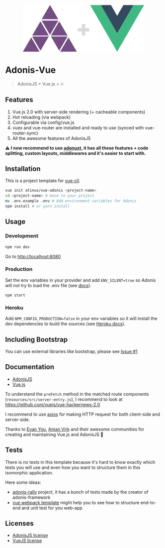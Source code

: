 <p align="center"><img width="390" src="https://raw.githubusercontent.com/atinux/vue-adonis/master/template/resources/src/assets/img/logo.png"></p>

# Adonis-Vue

> AdonisJS + Vue.js = :fire:

## Features

1. Vue.js 2.0 with server-side rendering (+ cacheable components)
2. Hot reloading (via webpack)
3. Configurable via config/vue.js
4. vuex and vue-router are installed and ready to use (synced with vue-router-sync)
5. All the awesome features of AdonisJS

:warning: **I now recommend to use [adonuxt](https://github.com/nuxt/adonuxt), it has all these features + code splitting, custom layouts, middlewares and it's easier to start with.**

## Installation

This is a project template for [vue-cli](https://github.com/vuejs/vue-cli).

```bash
vue init atinux/vue-adonis <project-name>
cd <project-name> # move to your project
mv .env.example .env # Add environment variables for Adonis
npm install # or yarn install
```

## Usage

### Development

```bash
npm run dev
```

Go to [http://localhost:8080](http://localhost:8080)

### Production

Set the env variables in your provider and add `ENV_SILENT=true` so Adonis will not try to load the .env file (see [docs](http://adonisjs.com/docs/3.1/env)).
```
npm start
```

### Heroku

Add `NPM_CONFIG_PRODUCTION=false` in your env variables so it will install the dev dependencies to build the sources (see [Heroku docs](https://devcenter.heroku.com/articles/nodejs-support#devdependencies)).

## Including Bootstrap

You can use external libraries like bootstrap, please see [Issue #1](https://github.com/Atinux/vue-adonis/issues/1#issuecomment-255539896)

## Documentation

- [AdonisJS](http://adonisjs.com/docs/)
- [Vue.js](http://vuejs.org/guide/)

To understand the `preFetch` method in the matched route components (`resources/src/server-entry.js`), I recommend to look at https://github.com/vuejs/vue-hackernews-2.0

I recommend to use [axios](https://github.com/mzabriskie/axios) for making HTTP request for both client-side and server-side.

Thanks to [Evan You](https://twitter.com/youyuxi), [Aman Virk](https://twitter.com/AmanVirk1) and their awesome communities for creating and maintaining Vue.js and AdonisJS :clap:

## Tests

There is no tests in this template because it's hard to know exactly which tests you will use and even how you want to structure them in this isomorphic application.

Here some ideas:

- [adonis-rally](https://github.com/adonisjs/adonis-rally) project, it has a bunch of tests made by the creator of adonis-framework
- [vue webpack template](https://github.com/vuejs-templates/webpack/tree/master/template) might help you to see how to structure end-to-end and unit test for you web-app

## Licenses

- [AdonisJS license](https://github.com/adonisjs/adonis-framework/blob/develop/LICENSE.txt)
- [VueJS license](https://github.com/vuejs/vue/blob/master/LICENSE)
